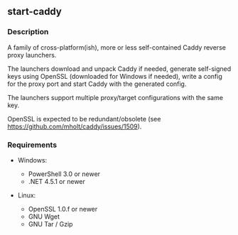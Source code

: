 ## start-caddy

### Description

A family of cross-platform(ish), more or less self-contained Caddy reverse proxy launchers.

The launchers download and unpack Caddy if needed, generate self-signed keys using OpenSSL
(downloaded for Windows if needed), write a config for the proxy port and start Caddy with
the generated config.

The launchers support multiple proxy/target configurations with the same key.

OpenSSL is expected to be redundant/obsolete (see https://github.com/mholt/caddy/issues/1509).

### Requirements

*   Windows:
    * PowerShell 3.0 or newer
    * .NET 4.5.1 or newer

*   Linux:
    * OpenSSL 1.0.f or newer
    * GNU Wget
    * GNU Tar / Gzip
